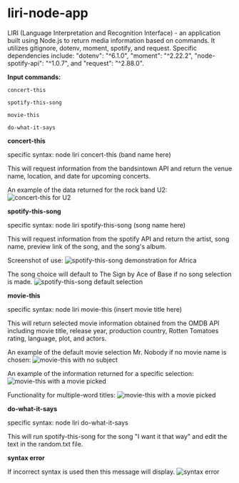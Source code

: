 # liri-node-app

LIRI (Language Interpretation and Recognition Interface) - an application built using Node.js to return media information based on commands.  It utilizes gitignore, dotenv, moment, spotify, and request.  Specific dependencies include: "dotenv": "^6.1.0", "moment": "^2.22.2", "node-spotify-api": "^1.0.7", and "request": "^2.88.0".

**Input commands:**

```
concert-this

spotify-this-song

movie-this

do-what-it-says
```

**concert-this**

specific syntax: node liri concert-this (band name here)

This will request information from the bandsintown API and return the venue name, location, and date for upcoming concerts.

An example of the data returned for the rock band U2:
![concert-this for U2](https://github.com/Jay-Goss/liri-node-app/blob/master/pictures/U2.png)

**spotify-this-song**

specific syntax: node liri spotify-this-song (song name here)

This will request information from the spotify API and return the artist, song name, preview link of the song, and the song's album.

Screenshot of use:
![spotify-this-song demonstration for Africa](https://github.com/Jay-Goss/liri-node-app/blob/master/pictures/spotify.png)

The song choice will default to The Sign by Ace of Base if no song selection is made.
![spotify-this-song default selection](https://github.com/Jay-Goss/liri-node-app/blob/master/pictures/spotify1.png)

**movie-this**

specific syntax: node liri movie-this (insert movie title here)

This will return selected movie information obtained from the OMDB API including movie title, release year, production country, Rotten Tomatoes rating, language, plot, and actors.

An example of the default movie selection Mr. Nobody if no movie name is chosen:
![movie-this with no subject](https://github.com/Jay-Goss/liri-node-app/blob/master/pictures/movie1.png)

An example of the information returned for a specific selection:
![movie-this with a movie picked](https://github.com/Jay-Goss/liri-node-app/blob/master/pictures/movie2.png)

Functionality for multiple-word titles:
![movie-this with a movie picked](https://github.com/Jay-Goss/liri-node-app/blob/master/pictures/movie3.png)

**do-what-it-says**

specific syntax: node liri do-what-it-says

This will run spotify-this-song for the song "I want it that way" and edit the text in the random.txt file.

**syntax error**

If incorrect syntax is used then this message will display.
![syntax error](https://github.com/Jay-Goss/liri-node-app/blob/master/pictures/syntax.png)
